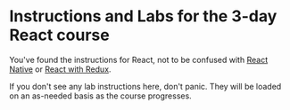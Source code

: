 # Instructions and Labs for the 3-day React course

You've found the instructions for React, not to be confused with [React Native](../react_native) or [React with Redux](https://github.com/rapPayne/react-redux-labs/tree/master/instructions/React_with_Redux).

If you don't see any lab instructions here, don't panic. They will be loaded on an as-needed basis as the course progresses.